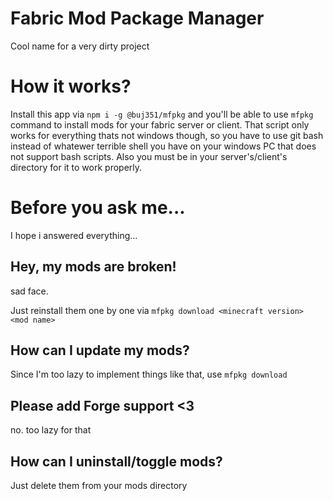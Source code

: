 # Fabric Mod Package Manager

Cool name for a very dirty project

# How it works?

Install this app via `npm i -g @buj351/mfpkg` and you'll be
able to use `mfpkg` command to install mods for your fabric
server or client. That script only works for everything thats
not windows though, so you have to use git bash instead of whatewer
terrible shell you have on your windows PC that does not support
bash scripts. Also you must be in your server's/client's directory
for it to work properly.

# Before you ask me...

I hope i answered everything...

## Hey, my mods are broken!

sad face.

Just reinstall them one by one via `mfpkg download <minecraft version> <mod name>`

## How can I update my mods?

Since I'm too lazy to implement things like that, use `mfpkg download`

## Please add Forge support <3

no. too lazy for that

## How can I uninstall/toggle mods?

Just delete them from your mods directory
